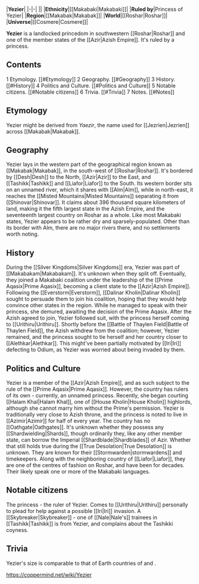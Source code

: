 |**Yezier**|
|-|-|
||
|**Ethnicity**|[[Makabaki\|Makabaki]]|
|**Ruled by**|Princess of Yezier|
|**Region**|[[Makabak\|Makabak]]|
|**World**|[[Roshar\|Roshar]]|
|**Universe**|[[Cosmere\|Cosmere]]|

**Yezier** is a landlocked princedom in southwestern [[Roshar\|Roshar]] and one of the member states of the [[Azir\|Azish Empire]]. It's ruled by a princess.

## Contents

1 Etymology. [[#Etymology]] 
2 Geography. [[#Geography]] 
3 History. [[#History]] 
4 Politics and Culture. [[#Politics and Culture]] 
5 Notable citizens. [[#Notable citizens]] 
6 Trivia. [[#Trivia]] 
7 Notes. [[#Notes]] 


## Etymology
Yezier might be derived from *Yaezir*, the name used for [[Jezrien\|Jezrien]] across [[Makabak\|Makabak]].

## Geography
Yezier lays in the western part of the geographical region known as [[Makabak\|Makabak]], in the south-west of [[Roshar\|Roshar]]. It's bordered by [[Desh\|Desh]] to the North, [[Azir\|Azir]] to the East, and [[Tashikk\|Tashikk]] and [[Liafor\|Liafor]] to the South. Its western border sits on an unnamed river, which it shares with [[Alm\|Alm]], while in north-east, it reaches the [[Misted Mountains\|Misted Mountains]] separating it from [[Shinovar\|Shinovar]]. It claims about 396 thousand square kilometers of land, making it the fifth largest state in the Azish Empire, and the seventeenth largest country on Roshar as a whole.
Like most Makabaki states, Yezier appears to be rather dry and sparsely-populated. Other than its border with Alm, there are no major rivers there, and no settlements worth noting.

## History
During the [[Silver Kingdoms\|Silver Kingdoms]] era, Yezier was part of [[Makabakam\|Makabakam]]. It's unknown when they split off. Eventually, they joined a Makabaki coalition under the leadership of the [[Prime Aqasix\|Prime Aqasix]], becoming a client state to the [[Azir\|Azish Empire]].
Following the [[Everstorm\|Everstorm]], [[Dalinar Kholin\|Dalinar Kholin]] sought to persuade them to join his coalition, hoping that they would help convince other states in the region. While he managed to speak with their princess, she demured, awaiting the decision of the Prime Aqasix. After the Azish agreed to join, Yezier followed suit, with the princess herself coming to [[Urithiru\|Urithiru]].
Shortly before the [[Battle of Thaylen Field\|Battle of Thaylen Field]], the Azish withdrew from the coalition; however, Yezier remained, and the princess sought to tie herself and her country closer to [[Alethkar\|Alethkar]]. This might've been partially motivated by [[Iri\|Iri]] defecting to Odium, as Yezier was worried about being invaded by them.

## Politics and Culture
Yezier is a member of the [[Azir\|Azish Empire]], and as such subject to the rule of the [[Prime Aqasix\|Prime Aqasix]]. However, the country has rulers of its own - currently, an unnamed princess. Recently, she began courting [[Halam Khal\|Halam Khal]], one of [[House Kholin\|House Kholin]] highlords, although she cannot marry him without the Prime's permission.
Yezier is traditionally very close to Azish throne, and the princess is noted to live in [[Azimir\|Azimir]] for half of every year.
The country has no [[Oathgate\|Oathgates]]. It's unknown whether they possess any [[Shardwielding\|Shards]], though ordinarily they, like any other member state, can borrow the Imperial [[Shardblade\|Shardblades]] of Azir. Whether that still holds true during the [[True Desolation\|True Desolation]] is unknown.
They are known for their [[Stormwarden\|stormwardens]] and timekeepers. Along with the neighboring country of [[Liafor\|Liafor]], they are one of the centres of fashion on Roshar, and have been for decades. Their likely speak one or more of the Makabaki languages.

## Notable citizens
The princess - the ruler of Yezier. Comes to [[Urithiru\|Urithiru]] personally to plead for help against a possible [[Iri\|Iri]] invasion.
A [[Skybreaker\|Skybreaker]] - one of [[Nale\|Nale's]] trainees in [[Tashikk\|Tashikk]] is from Yezier, and complains about the Tashikki coyness.
## Trivia
Yezier's size is comparable to that of Earth countries of  and .


https://coppermind.net/wiki/Yezier